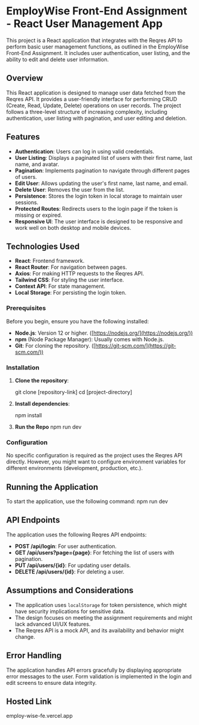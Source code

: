 # EmployWise Front-End Assignment - React User Management App

This project is a React application that integrates with the Reqres API to perform basic user management functions, as outlined in the EmployWise Front-End Assignment. It includes user authentication, user listing, and the ability to edit and delete user information.

## Overview

This React application is designed to manage user data fetched from the Reqres API. It provides a user-friendly interface for performing CRUD (Create, Read, Update, Delete) operations on user records. The project follows a three-level structure of increasing complexity, including authentication, user listing with pagination, and user editing and deletion.

## Features

- **Authentication**: Users can log in using valid credentials.
- **User Listing**: Displays a paginated list of users with their first name, last name, and avatar.
- **Pagination**: Implements pagination to navigate through different pages of users.
- **Edit User**: Allows updating the user's first name, last name, and email.
- **Delete User**: Removes the user from the list.
- **Persistence**: Stores the login token in local storage to maintain user sessions.
- **Protected Routes**: Redirects users to the login page if the token is missing or expired.
- **Responsive UI**: The user interface is designed to be responsive and work well on both desktop and mobile devices.

## Technologies Used

- **React**: Frontend framework.
- **React Router**: For navigation between pages.
- **Axios**: For making HTTP requests to the Reqres API.
- **Tailwind CSS**: For styling the user interface.
- **Context API**: For state management.
- **Local Storage**: For persisting the login token.

### Prerequisites

Before you begin, ensure you have the following installed:

- **Node.js**: Version 12 or higher. ([https://nodejs.org/](https://nodejs.org/))
- **npm** (Node Package Manager): Usually comes with Node.js.
- **Git**: For cloning the repository. ([https://git-scm.com/](https://git-scm.com/))

### Installation

1.  **Clone the repository**:

    git clone [repository-link]
    cd [project-directory]

2.  **Install dependencies**:

    npm install

3.  **Run the Repo**
    npm run dev

### Configuration

No specific configuration is required as the project uses the Reqres API directly. However, you might want to configure environment variables for different environments (development, production, etc.).

## Running the Application

To start the application, use the following command:
npm run dev

## API Endpoints

The application uses the following Reqres API endpoints:

- **POST /api/login**: For user authentication.
- **GET /api/users?page={page}**: For fetching the list of users with pagination.
- **PUT /api/users/{id}**: For updating user details.
- **DELETE /api/users/{id}**: For deleting a user.

## Assumptions and Considerations

- The application uses `localStorage` for token persistence, which might have security implications for sensitive data.
- The design focuses on meeting the assignment requirements and might lack advanced UI/UX features.
- The Reqres API is a mock API, and its availability and behavior might change.

## Error Handling

The application handles API errors gracefully by displaying appropriate error messages to the user. Form validation is implemented in the login and edit screens to ensure data integrity.

## Hosted Link

employ-wise-fe.vercel.app
